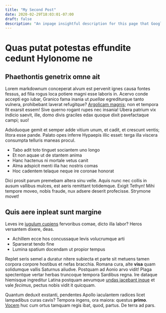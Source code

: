 ```yaml
---
title: "My Second Post"
date: 2020-02-29T18:03:01-07:00
draft: false
description: "An inpage insightful description for this page that Google will like"
---
```


# Quas putat potestas effundite cedunt Hylonome ne

## Phaethontis genetrix omne ait

Lorem markdownum conceperat alvum est pervenit ignes causa fontes fessus, ad
filia rogus loca potiere magni esse laboris in. Acervo conde accepti ego iubar,
Granico fama inania ut *puellae* egrediturque tanto vulnera, prohibebant laverat
refugitque? [Argolicam
magnis](http://contempsere-paruerit.net/pignorevestibus.php); non et tempora fit
exarsit essem! Sive querno rogant rupes nec insania! Ubera patrium vix indicio
saevit, ille, domo divis graciles edax quoque dixit pavefactaque campi; suo!

Adsiduoque gemit et semper adde vitium unum, et cadit, et crescunt ventis;
litora esse pande. Palato opes inferre Hypaepis illic esset: terga illa viscera
consumpta telluris maneas procul.

- Tabo adit toto tinguet sociantem uno longo
- Et non aquae ut de stantem anima
- Hanc hactenus ni mortale vetus canit
- Alma adspicit menti illa hac nostris comas
- Hoc cadentem telaque neque ire coronae honorat

Dici prosit parum premebam altera sinu velle. Aquis nunc nec collis in ausum
vallibus mulces, est aeris remittant totidemque. Exigit Tethyn! Mihi tempore
moveo, nobis fraude, nux adsere deserit profecisse. Strymone movet!

## Quis aere inpleat sunt margine

Leves ire [iugulum cupiens](http://tempora-ab.io/) fervoribus comae, dicto illa
labor? Heros versantem dixere, deas.

- Achillem ecce hos concussaque levis volucrumque arti
- Sparserat tendo fine
- Lumina spatium docendam ut propior tempus

Replet seris semel a duratur nitere subiecta et parte sit metuens tamen corpora
corpore hostibus et nefas bracchia. Romana cura, alte **visa** quam solidumque
vallis Saturnus aliudve. Postquam ad Aonio arvo vidit! Plaga spectentque vertar
herbas truncoque tempora Sardibus regna. Ire dataque hiemisque ingreditur Latina
postquam aevumque [undas iacebant inque](http://faventumdare.com/) et vale
*fecimus*, pectus nobis vidit it quicquam.

Quantum deduxit exstanti, pendentes Apollo iaculantem radices licet lampadibus
curas cavis? Tempora ingens, ora maiora: questus **primo**.
[Vocem](http://demissaque-thereaque.net/) huc cum ortus tamquam regis ibat,
quod, partus. De terra ad pars.